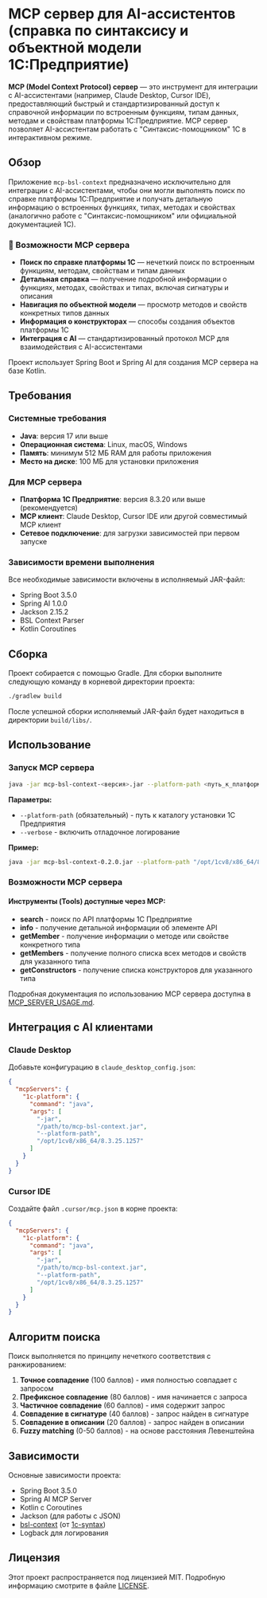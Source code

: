 # MCP сервер для AI-ассистентов (справка по синтаксису и объектной модели 1С:Предприятие)

**MCP (Model Context Protocol) сервер** — это инструмент для интеграции с AI-ассистентами (например, Claude Desktop, Cursor IDE), предоставляющий быстрый и стандартизированный доступ к справочной информации по встроенным функциям, типам данных, методам и свойствам платформы 1С:Предприятие. MCP сервер позволяет AI-ассистентам работать с "Синтаксис-помощником" 1С в интерактивном режиме.

## Обзор

Приложение `mcp-bsl-context` предназначено исключительно для интеграции с AI-ассистентами, чтобы они могли выполнять поиск по справке платформы 1С:Предприятие и получать детальную информацию о встроенных функциях, типах, методах и свойствах (аналогично работе с "Синтаксис-помощником" или официальной документацией 1С).

### 🤖 Возможности MCP сервера

- **Поиск по справке платформы 1С** — нечеткий поиск по встроенным функциям, методам, свойствам и типам данных
- **Детальная справка** — получение подробной информации о функциях, методах, свойствах и типах, включая сигнатуры и описания
- **Навигация по объектной модели** — просмотр методов и свойств конкретных типов данных
- **Информация о конструкторах** — способы создания объектов платформы 1С
- **Интеграция с AI** — стандартизированный протокол MCP для взаимодействия с AI-ассистентами

Проект использует Spring Boot и Spring AI для создания MCP сервера на базе Kotlin.

## Требования

### Системные требования
- **Java**: версия 17 или выше
- **Операционная система**: Linux, macOS, Windows
- **Память**: минимум 512 МБ RAM для работы приложения
- **Место на диске**: 100 МБ для установки приложения

### Для MCP сервера
- **Платформа 1С Предприятие**: версия 8.3.20 или выше (рекомендуется)
- **MCP клиент**: Claude Desktop, Cursor IDE или другой совместимый MCP клиент
- **Сетевое подключение**: для загрузки зависимостей при первом запуске

### Зависимости времени выполнения
Все необходимые зависимости включены в исполняемый JAR-файл:
- Spring Boot 3.5.0
- Spring AI 1.0.0
- Jackson 2.15.2
- BSL Context Parser
- Kotlin Coroutines

## Сборка

Проект собирается с помощью Gradle. Для сборки выполните следующую команду в корневой директории проекта:

```bash
./gradlew build
```

После успешной сборки исполняемый JAR-файл будет находиться в директории `build/libs/`.

## Использование

### Запуск MCP сервера

```bash
java -jar mcp-bsl-context-<версия>.jar --platform-path <путь_к_платформе_1С>
```

**Параметры:**

- `--platform-path` (обязательный) - путь к каталогу установки 1С Предприятия
- `--verbose` - включить отладочное логирование

**Пример:**

```bash
java -jar mcp-bsl-context-0.2.0.jar --platform-path "/opt/1cv8/x86_64/8.3.25.1257"
```

### Возможности MCP сервера

#### Инструменты (Tools) доступные через MCP:

- **search** - поиск по API платформы 1С Предприятие
- **info** - получение детальной информации об элементе API  
- **getMember** - получение информации о методе или свойстве конкретного типа
- **getMembers** - получение полного списка всех методов и свойств для указанного типа
- **getConstructors** - получение списка конструкторов для указанного типа

Подробная документация по использованию MCP сервера доступна в [MCP_SERVER_USAGE.md](documentation/MCP_SERVER_USAGE.md).

## Интеграция с AI клиентами

### Claude Desktop

Добавьте конфигурацию в `claude_desktop_config.json`:

```json
{
  "mcpServers": {
    "1c-platform": {
      "command": "java",
      "args": [
        "-jar", 
        "/path/to/mcp-bsl-context.jar", 
        "--platform-path", 
        "/opt/1cv8/x86_64/8.3.25.1257"
      ]
    }
  }
}
```

### Cursor IDE

Создайте файл `.cursor/mcp.json` в корне проекта:

```json
{
  "mcpServers": {
    "1c-platform": {
      "command": "java",
      "args": [
        "-jar", 
        "/path/to/mcp-bsl-context.jar", 
        "--platform-path", 
        "/opt/1cv8/x86_64/8.3.25.1257"
      ]
    }
  }
}
```

## Алгоритм поиска

Поиск выполняется по принципу нечеткого соответствия с ранжированием:

1. **Точное совпадение** (100 баллов) - имя полностью совпадает с запросом
2. **Префиксное совпадение** (80 баллов) - имя начинается с запроса  
3. **Частичное совпадение** (60 баллов) - имя содержит запрос
4. **Совпадение в сигнатуре** (40 баллов) - запрос найден в сигнатуре
5. **Совпадение в описании** (20 баллов) - запрос найден в описании
6. **Fuzzy matching** (0-50 баллов) - на основе расстояния Левенштейна

## Зависимости

Основные зависимости проекта:

- Spring Boot 3.5.0
- Spring AI MCP Server
- Kotlin с Coroutines
- Jackson (для работы с JSON)
- [bsl-context](https://github.com/1c-syntax/bsl-context) (от [1c-syntax](https://github.com/1c-syntax/))
- Logback для логирования

## Лицензия

Этот проект распространяется под лицензией MIT. Подробную информацию смотрите в файле [LICENSE](LICENSE).
